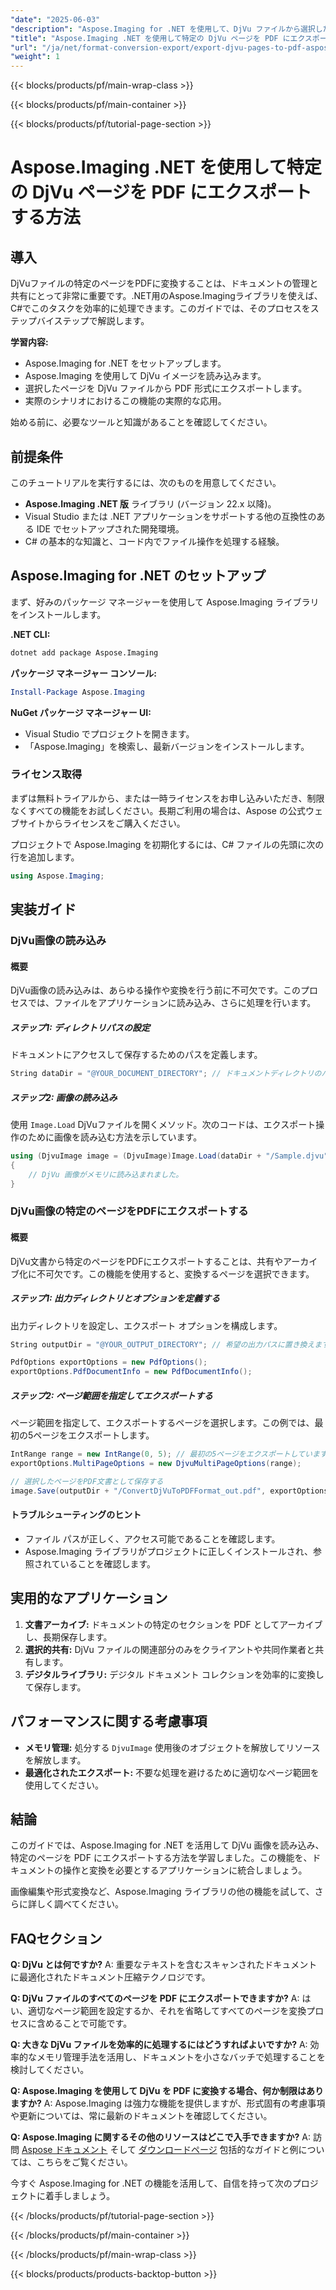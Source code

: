 ```yaml
---
"date": "2025-06-03"
"description": "Aspose.Imaging for .NET を使用して、DjVu ファイルから選択したページを PDF にエクスポートする方法を学びましょう。このステップバイステップのガイドに従って、ドキュメントをシームレスに変換しましょう。"
"title": "Aspose.Imaging .NET を使用して特定の DjVu ページを PDF にエクスポートする方法"
"url": "/ja/net/format-conversion-export/export-djvu-pages-to-pdf-aspose-imaging-net/"
"weight": 1
---
```


{{< blocks/products/pf/main-wrap-class >}}

{{< blocks/products/pf/main-container >}}

{{< blocks/products/pf/tutorial-page-section >}}
# Aspose.Imaging .NET を使用して特定の DjVu ページを PDF にエクスポートする方法

## 導入

DjVuファイルの特定のページをPDFに変換することは、ドキュメントの管理と共有にとって非常に重要です。.NET用のAspose.Imagingライブラリを使えば、C#でこのタスクを効率的に処理できます。このガイドでは、そのプロセスをステップバイステップで解説します。

**学習内容:**
- Aspose.Imaging for .NET をセットアップします。
- Aspose.Imaging を使用して DjVu イメージを読み込みます。
- 選択したページを DjVu ファイルから PDF 形式にエクスポートします。
- 実際のシナリオにおけるこの機能の実際的な応用。

始める前に、必要なツールと知識があることを確認してください。

## 前提条件

このチュートリアルを実行するには、次のものを用意してください。
- **Aspose.Imaging .NET 版** ライブラリ (バージョン 22.x 以降)。
- Visual Studio または .NET アプリケーションをサポートする他の互換性のある IDE でセットアップされた開発環境。
- C# の基本的な知識と、コード内でファイル操作を処理する経験。

## Aspose.Imaging for .NET のセットアップ

まず、好みのパッケージ マネージャーを使用して Aspose.Imaging ライブラリをインストールします。

**.NET CLI:**
```bash
dotnet add package Aspose.Imaging
```

**パッケージ マネージャー コンソール:**
```powershell
Install-Package Aspose.Imaging
```

**NuGet パッケージ マネージャー UI:**
- Visual Studio でプロジェクトを開きます。
- 「Aspose.Imaging」を検索し、最新バージョンをインストールします。

### ライセンス取得

まずは無料トライアルから、または一時ライセンスをお申し込みいただき、制限なくすべての機能をお試しください。長期ご利用の場合は、Aspose の公式ウェブサイトからライセンスをご購入ください。

プロジェクトで Aspose.Imaging を初期化するには、C# ファイルの先頭に次の行を追加します。

```csharp
using Aspose.Imaging;
```

## 実装ガイド

### DjVu画像の読み込み

#### 概要
DjVu画像の読み込みは、あらゆる操作や変換を行う前に不可欠です。このプロセスでは、ファイルをアプリケーションに読み込み、さらに処理を行います。

##### ステップ1: ディレクトリパスの設定

ドキュメントにアクセスして保存するためのパスを定義します。

```csharp
String dataDir = "@YOUR_DOCUMENT_DIRECTORY"; // ドキュメントディレクトリのパスに置き換えます
```

##### ステップ2: 画像の読み込み

使用 `Image.Load` DjVuファイルを開くメソッド。次のコードは、エクスポート操作のために画像を読み込む方法を示しています。

```csharp
using (DjvuImage image = (DjvuImage)Image.Load(dataDir + "/Sample.djvu"))
{
    // DjVu 画像がメモリに読み込まれました。
}
```

### DjVu画像の特定のページをPDFにエクスポートする

#### 概要
DjVu文書から特定のページをPDFにエクスポートすることは、共有やアーカイブ化に不可欠です。この機能を使用すると、変換するページを選択できます。

##### ステップ1: 出力ディレクトリとオプションを定義する

出力ディレクトリを設定し、エクスポート オプションを構成します。

```csharp
String outputDir = "@YOUR_OUTPUT_DIRECTORY"; // 希望の出力パスに置き換えます

PdfOptions exportOptions = new PdfOptions();
exportOptions.PdfDocumentInfo = new PdfDocumentInfo();
```

##### ステップ2: ページ範囲を指定してエクスポートする

ページ範囲を指定して、エクスポートするページを選択します。この例では、最初の5ページをエクスポートします。

```csharp
IntRange range = new IntRange(0, 5); // 最初の5ページをエクスポートしています
exportOptions.MultiPageOptions = new DjvuMultiPageOptions(range);

// 選択したページをPDF文書として保存する
image.Save(outputDir + "/ConvertDjVuToPDFFormat_out.pdf", exportOptions);
```

#### トラブルシューティングのヒント
- ファイル パスが正しく、アクセス可能であることを確認します。
- Aspose.Imaging ライブラリがプロジェクトに正しくインストールされ、参照されていることを確認します。

## 実用的なアプリケーション

1. **文書アーカイブ:** ドキュメントの特定のセクションを PDF としてアーカイブし、長期保存します。
2. **選択的共有:** DjVu ファイルの関連部分のみをクライアントや共同作業者と共有します。
3. **デジタルライブラリ:** デジタル ドキュメント コレクションを効率的に変換して保存します。

## パフォーマンスに関する考慮事項

- **メモリ管理:** 処分する `DjvuImage` 使用後のオブジェクトを解放してリソースを解放します。
- **最適化されたエクスポート:** 不要な処理を避けるために適切なページ範囲を使用してください。

## 結論

このガイドでは、Aspose.Imaging for .NET を活用して DjVu 画像を読み込み、特定のページを PDF にエクスポートする方法を学習しました。この機能を、ドキュメントの操作と変換を必要とするアプリケーションに統合しましょう。

画像編集や形式変換など、Aspose.Imaging ライブラリの他の機能を試して、さらに詳しく調べてください。

## FAQセクション

**Q: DjVu とは何ですか?**
A: 重要なテキストを含むスキャンされたドキュメントに最適化されたドキュメント圧縮テクノロジです。

**Q: DjVu ファイルのすべてのページを PDF にエクスポートできますか?**
A: はい、適切なページ範囲を設定するか、それを省略してすべてのページを変換プロセスに含めることで可能です。

**Q: 大きな DjVu ファイルを効率的に処理するにはどうすればよいですか?**
A: 効率的なメモリ管理手法を活用し、ドキュメントを小さなバッチで処理することを検討してください。

**Q: Aspose.Imaging を使用して DjVu を PDF に変換する場合、何か制限はありますか?**
A: Aspose.Imaging は強力な機能を提供しますが、形式固有の考慮事項や更新については、常に最新のドキュメントを確認してください。

**Q: Aspose.Imaging に関するその他のリソースはどこで入手できますか?**
A: 訪問 [Aspose ドキュメント](https://reference.aspose.com/imaging/net/) そして [ダウンロードページ](https://releases.aspose.com/imaging/net/) 包括的なガイドと例については、こちらをご覧ください。

今すぐ Aspose.Imaging for .NET の機能を活用して、自信を持って次のプロジェクトに着手しましょう。

{{< /blocks/products/pf/tutorial-page-section >}}

{{< /blocks/products/pf/main-container >}}

{{< /blocks/products/pf/main-wrap-class >}}

{{< blocks/products/products-backtop-button >}}